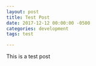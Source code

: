 ```yaml
---
layout: post
title: Test Post
date: 2017-12-12 00:00:00 -0500
categories: development
tags: test

---
```


<p>This is a test post</p>

